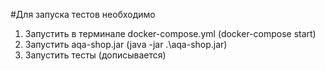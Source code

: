 #Для запуска тестов необходимо
1. Запустить в терминале docker-compose.yml (docker-compose start)
2. Запустить aqa-shop.jar (java -jar .\aqa-shop.jar)
3. Запустить тесты (дописывается)